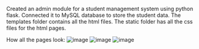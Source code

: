 Created an admin module for a student management system using python flask.
Connected it to MySQL database to store the student data.
The templates folder contains all the html files.
The static folder has all the css files for the html pages.

How all the pages look:
![image](https://github.com/nakshatrxx/Student-Management-Web/assets/156330809/3a38b52d-6a45-436d-89e0-66066c32f142)
![image](https://github.com/nakshatrxx/Student-Management-Web/assets/156330809/00ee0e84-17b2-4066-ba42-6e07fa0d4183)
![image](https://github.com/nakshatrxx/Student-Management-Web/assets/156330809/b2f8ebbb-f663-4a1a-ad2f-93332d1c3940)
